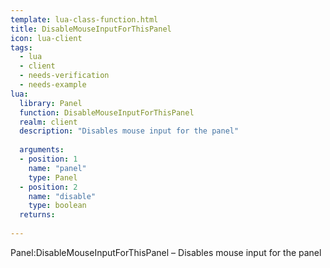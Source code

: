 ```yaml
---
template: lua-class-function.html
title: DisableMouseInputForThisPanel
icon: lua-client
tags:
  - lua
  - client
  - needs-verification
  - needs-example
lua:
  library: Panel
  function: DisableMouseInputForThisPanel
  realm: client
  description: "Disables mouse input for the panel"
  
  arguments:
  - position: 1
    name: "panel"
    type: Panel
  - position: 2
    name: "disable"
    type: boolean
  returns:
    
---
```


<div class="lua__search__keywords">
Panel:DisableMouseInputForThisPanel &#x2013; Disables mouse input for the panel
</div>

